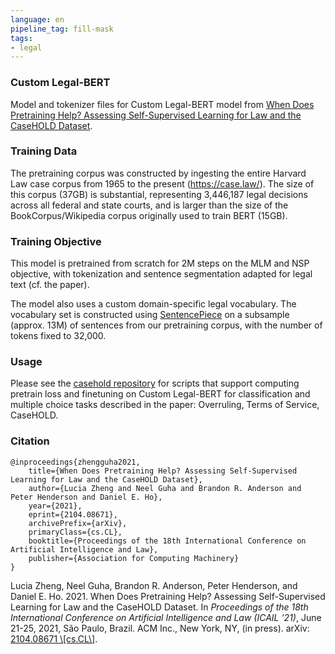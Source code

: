```yaml
---
language: en
pipeline_tag: fill-mask
tags:
- legal
---
```


### Custom Legal-BERT
Model and tokenizer files for Custom Legal-BERT model from [When Does Pretraining Help? Assessing Self-Supervised Learning for Law and the CaseHOLD Dataset](https://arxiv.org/abs/2104.08671).

### Training Data
The pretraining corpus was constructed by ingesting the entire Harvard Law case corpus from 1965 to the present (https://case.law/). The size of this corpus (37GB) is substantial, representing 3,446,187 legal decisions across all federal and state courts, and is larger than the size of the BookCorpus/Wikipedia corpus originally used to train BERT (15GB).

### Training Objective
This model is pretrained from scratch for 2M steps on the MLM and NSP objective, with tokenization and sentence segmentation adapted for legal text (cf. the paper). 

The model also uses a custom domain-specific legal vocabulary. The vocabulary set is constructed using [SentencePiece](https://arxiv.org/abs/1808.06226) on a subsample (approx. 13M) of sentences from our pretraining corpus, with the number of tokens fixed to 32,000.

### Usage
Please see the [casehold repository](https://github.com/reglab/casehold) for scripts that support computing pretrain loss and finetuning on Custom Legal-BERT for classification and multiple choice tasks described in the paper: Overruling, Terms of Service, CaseHOLD.

### Citation
    @inproceedings{zhengguha2021,
        title={When Does Pretraining Help? Assessing Self-Supervised Learning for Law and the CaseHOLD Dataset},
        author={Lucia Zheng and Neel Guha and Brandon R. Anderson and Peter Henderson and Daniel E. Ho},
        year={2021},
        eprint={2104.08671},
        archivePrefix={arXiv},
        primaryClass={cs.CL},
        booktitle={Proceedings of the 18th International Conference on Artificial Intelligence and Law},
        publisher={Association for Computing Machinery}
    }

Lucia Zheng, Neel Guha, Brandon R. Anderson, Peter Henderson, and Daniel E. Ho. 2021. When Does Pretraining Help? Assessing Self-Supervised Learning for Law and the CaseHOLD Dataset. In *Proceedings of the 18th International Conference on Artificial Intelligence and Law (ICAIL '21)*, June 21-25, 2021,  São Paulo, Brazil. ACM Inc., New York, NY, (in press). arXiv: [2104.08671 \\[cs.CL\\]](https://arxiv.org/abs/2104.08671).